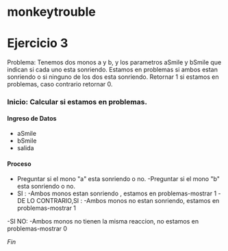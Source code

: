 # monkeytrouble
# Ejercicio 3

Problema: Tenemos dos monos a y b, y los parametros aSmile y bSmile que indican si cada uno esta sonriendo. Estamos en problemas si ambos estan sonriendo o si ninguno de los dos esta sonriendo. Retornar 1 si estamos en problemas, caso contrario retornar 0.

### Inicio: Calcular si estamos en problemas.

#### Ingreso de Datos
- aSmile
- bSmile
- salida

#### Proceso

- Preguntar si el mono "a" esta sonriendo o no.
-Preguntar si el mono "b" esta sonriendo o no.
- SI :
	 -Ambos monos estan sonriendo , estamos en problemas-mostrar 1
-DE LO CONTRARIO,SI :
 	-Ambos monos no estan sonriendo, estamos en problemas-mostrar 1

-SI NO: 
	-Ambos monos no tienen la misma reaccion, no estamos en problemas-mostrar 0

*Fin*